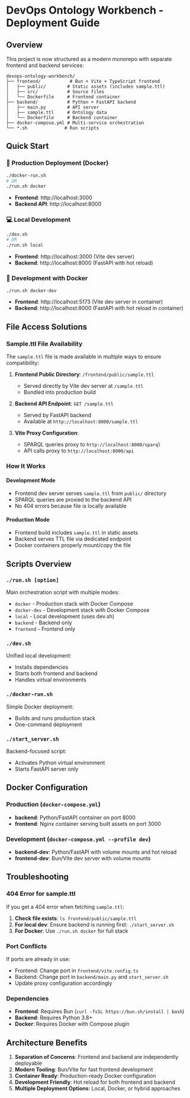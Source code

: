 # DevOps Ontology Workbench - Deployment Guide

## Overview
This project is now structured as a modern monorepo with separate frontend and backend services:

```
devops-ontology-workbench/
├── frontend/           # Bun + Vite + TypeScript frontend
│   ├── public/        # Static assets (includes sample.ttl)
│   ├── src/           # Source files
│   └── Dockerfile     # Frontend container
├── backend/           # Python + FastAPI backend  
│   ├── main.py        # API server
│   ├── sample.ttl     # Ontology data
│   └── Dockerfile     # Backend container
├── docker-compose.yml # Multi-service orchestration
└── *.sh              # Run scripts
```

## Quick Start

### 🚀 Production Deployment (Docker)
```bash
./docker-run.sh
# OR
./run.sh docker
```
- **Frontend**: http://localhost:3000
- **Backend API**: http://localhost:8000

### 💻 Local Development
```bash
./dev.sh
# OR  
./run.sh local
```
- **Frontend**: http://localhost:3000 (Vite dev server)
- **Backend**: http://localhost:8000 (FastAPI with hot reload)

### 🐳 Development with Docker
```bash
./run.sh docker-dev
```
- **Frontend**: http://localhost:5173 (Vite dev server in container)
- **Backend**: http://localhost:8000 (FastAPI with hot reload in container)

## File Access Solutions

### Sample.ttl File Availability

The `sample.ttl` file is made available in multiple ways to ensure compatibility:

1. **Frontend Public Directory**: `/frontend/public/sample.ttl`
   - Served directly by Vite dev server at `/sample.ttl`
   - Bundled into production build

2. **Backend API Endpoint**: `GET /sample.ttl`
   - Served by FastAPI backend
   - Available at `http://localhost:8000/sample.ttl`

3. **Vite Proxy Configuration**: 
   - SPARQL queries proxy to `http://localhost:8000/sparql`
   - API calls proxy to `http://localhost:8000/api`

### How It Works

#### Development Mode
- Frontend dev server serves `sample.ttl` from `public/` directory
- SPARQL queries are proxied to the backend API
- No 404 errors because file is locally available

#### Production Mode  
- Frontend build includes `sample.ttl` in static assets
- Backend serves TTL file via dedicated endpoint
- Docker containers properly mount/copy the file

## Scripts Overview

### `./run.sh [option]`
Main orchestration script with multiple modes:
- `docker` - Production stack with Docker Compose
- `docker-dev` - Development stack with Docker Compose  
- `local` - Local development (uses dev.sh)
- `backend` - Backend only
- `frontend` - Frontend only

### `./dev.sh`
Unified local development:
- Installs dependencies
- Starts both frontend and backend
- Handles virtual environments

### `./docker-run.sh` 
Simple Docker deployment:
- Builds and runs production stack
- One-command deployment

### `./start_server.sh`
Backend-focused script:
- Activates Python virtual environment
- Starts FastAPI server only

## Docker Configuration

### Production (`docker-compose.yml`)
- **backend**: Python/FastAPI container on port 8000
- **frontend**: Nginx container serving built assets on port 3000

### Development (`docker-compose.yml --profile dev`)  
- **backend-dev**: Python/FastAPI with volume mounts and hot reload
- **frontend-dev**: Bun/Vite dev server with volume mounts

## Troubleshooting

### 404 Error for sample.ttl
If you get a 404 error when fetching `sample.ttl`:

1. **Check file exists**: `ls frontend/public/sample.ttl`
2. **For local dev**: Ensure backend is running first: `./start_server.sh`
3. **For Docker**: Use `./run.sh docker` for full stack

### Port Conflicts
If ports are already in use:
- Frontend: Change port in `frontend/vite.config.ts`
- Backend: Change port in `backend/main.py` and `start_server.sh`
- Update proxy configuration accordingly

### Dependencies
- **Frontend**: Requires Bun (`curl -fsSL https://bun.sh/install | bash`)
- **Backend**: Requires Python 3.8+ 
- **Docker**: Requires Docker with Compose plugin

## Architecture Benefits

1. **Separation of Concerns**: Frontend and backend are independently deployable
2. **Modern Tooling**: Bun/Vite for fast frontend development  
3. **Container Ready**: Production-ready Docker configuration
4. **Development Friendly**: Hot reload for both frontend and backend
5. **Multiple Deployment Options**: Local, Docker, or hybrid approaches
